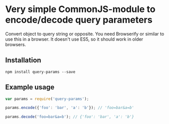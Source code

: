 # Very simple CommonJS-module to encode/decode query parameters

Convert object to query string or opposite. You need Browserify or similar to use this in a browser. It doesn't use ES5, so it should work in older browsers.

## Installation

`npm install query-params --save`

## Example usage

```js
var params = require('query-params');

params.encode({'foo': 'bar', 'a': 'b'}); // 'foo=bar&a=b'

params.decode('foo=bar&a=b'); // {'foo': 'bar', 'a': 'b'}
```